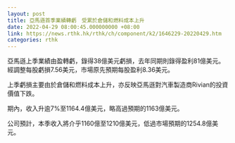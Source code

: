 ```yaml
---
layout: post
title: 亞馬遜首季業績轉虧　受累於倉儲和燃料成本上升
date: 2022-04-29 08:00:45.000000000 +08:00
link: https://news.rthk.hk/rthk/ch/component/k2/1646229-20220429.htm
categories: rthk
---
```


亞馬遜上季業績由盈轉虧，錄得38億美元虧損，去年同期則錄得盈利81億美元。經調整每股虧損7.56美元，市場原先預期每股盈利8.36美元。

上季虧損主要由於倉儲和燃料成本上升，亦反映亞馬遜對汽車製造商Rivian的投資價值下跌。

期內，收入升逾7%至1164.4億美元，略高過預期的1163億美元。

公司預計，本季收入將介乎1160億至1210億美元，低過市場預期的1254.8億美元。
